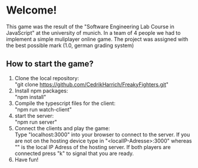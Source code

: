 # Welcome\!

This game was the result of the "Software Engineering Lab Course in JavaScript" at the university of munich. In a team of 4 people we had to implement a simple muliplayer online game. The project was assigned with the best possible mark (1.0, german grading system)

## How to start the game?
1. Clone the local repository:  
"git clone https://github.com/CedrikHarrich/FreakyFighters.git"
2. Install npm packages:  
"npm install"  
3. Compile the typescript files for the client:  
"npm run watch-client"  
4. start the server:  
"npm run server"  
5. Connect the clients and play the game:  
Type "localhost:3000" into your browser to connect to the server. If you are not on the hosting device type in  "\<localIP-Adresse\>:3000" whereas "<localIP-Adress>" is the local IP Adress of the hosting server.
If both players are connected press "k" to signal that you are ready. 
6. Have fun!
